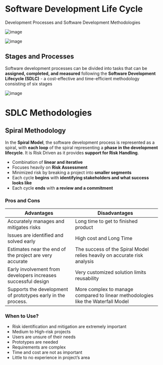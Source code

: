 # Software Development Life Cycle

Development Processes and Software Development Methodologies

![image](https://github.com/pirocorp/IT-Business-Analysis/assets/34960418/b76986e7-9403-4658-99aa-167b2c41c64b)

![image](https://github.com/pirocorp/IT-Business-Analysis/assets/34960418/88621eda-676a-47c6-996f-03aba35b4012)

## Stages and Processes

Software development processes can be divided into tasks that can be **assigned, completed, and measured** following the **Software Development Lifecycle (SDLC)** - a cost-effective and time-efficient methodology consisting of six stages

![image](https://github.com/pirocorp/IT-Business-Analysis/assets/34960418/9e1fd9c2-850f-41ac-a4c6-7928c82fbed6)


# SDLC Methodologies

## Spiral Methodology

In the **Spiral Model**, the software development process is represented as a spiral, with **each loop** of the spiral representing a **phase in the development lifecycle**. It is Risk Driven as it provides **support for Risk Handling**. 

 - Combination of **linear and iterative**
 - Focuses heavily on **Risk Assessment**
 - Minimized risk by breaking a project into **smaller segments**
 - Each cycle **begins** with **identifying stakeholders and what success looks like**
 - Each cycle **ends** with **a review and a commitment**

### Pros and Cons
| Advantages                                                    | Disadvantages                                                                    |
|---------------------------------------------------------------|----------------------------------------------------------------------------------|
| Accurately manages and mitigates risks                        | Long time to get to finished product                                             |
| Issues are identified and solved early                        | High cost and Long Time                                                          |
| Estimates near the end of the project are very accurate       | The success of the Spiral Model relies heavily on accurate risk analysis         |
| Early involvement from developers increases successful design | Very customized solution limits reusability                                      |
| Supports the development of prototypes early in the process.  | More complex to manage compared to linear methodologies like the Waterfall Model |

### When to Use?

- Risk identification and mitigation are extremely important 
- Medium to High-risk projects
- Users are unsure of their needs
- Prototypes are needed
- Requirements are complex
- Time and cost are not as important
- Little to no experience in project’s area


